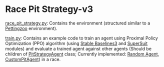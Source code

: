 # Race Pit Strategy-v3

[race_pit_strategy.py](https://github.com/Nimesh-Kanishka/Race-Pit-Strategy-RL/blob/main/Race-Pit-Strategy-v3/race_pit_strategy.py): Contains the environment (structured similar to a [Pettingzoo](https://pettingzoo.farama.org/content/basic_usage/) environment).

[train.py](https://github.com/Nimesh-Kanishka/Race-Pit-Strategy-RL/blob/main/Race-Pit-Strategy-v3/train.py): Contains an example code to train an agent using Proximal Policy Optimization (PPO) algorithm (using [Stable Baselines3](https://stable-baselines3.readthedocs.io/en/master/) and [SuperSuit](https://pypi.org/project/SuperSuit/) modules) and evaluate a trained agent against other agents (Should be children of [PitStrategyAgent](https://github.com/Nimesh-Kanishka/Race-Pit-Strategy-RL/blob/main/Race-Pit-Strategy-v3/custom_agents/pit_strategy_agent.py) class; Currently implemented: [Random Agent](https://github.com/Nimesh-Kanishka/Race-Pit-Strategy-RL/blob/main/Race-Pit-Strategy-v3/custom_agents/random_agent.py), [CustomPitAgent](https://github.com/Nimesh-Kanishka/Race-Pit-Strategy-RL/blob/main/Race-Pit-Strategy-v3/custom_agents/custom_pit_agent_v2.py)) in a race.

